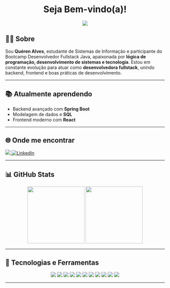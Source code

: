 <h1 align="center">Seja Bem-vindo(a)!</h1>

<p align="center">
 <img src="https://capsule-render.vercel.app/api?type=rounded&color=100:000000&height=200&section=header&text=Quéren%20Alves&fontSize=45&fontColor=ffffff&desc=Software%20Developer&descSize=18&descAlignY=75&animation=fadeIn"/>
</p>

## 👨‍💻 Sobre

Sou **Quéren Alves**, estudante de Sistemas de Informação e participante do Bootcamp Desenvolvedor Fullstack Java, apaixonada por **lógica de programação, desenvolvimento de sistemas e tecnologia**. Estou em constante evolução para atuar como **desenvolvedora fullstack**, unindo backend, frontend e boas práticas de desenvolvimento.

---

## 📚 Atualmente aprendendo
- Backend avançado com **Spring Boot**  
- Modelagem de dados e **SQL**  
- Frontend moderno com **React**  

---

## 🌐 Onde me encontrar

<p align="left">
  <a href="mailto:querenhalves@outlook.com">
    <img src="https://img.shields.io/badge/Email-0078D4?style=for-the-badge&logo=maildotru&logoColor=white"/>
  </a>
  <a href="https://www.linkedin.com/in/querenhalves/" target="_blank">
    <img src="https://img.shields.io/badge/-LinkedIn-0e76a8?style=for-the-badge&logo=linkedin&logoColor=white" alt="LinkedIn" />
  </a>
</p>

---

## 📊 GitHub Stats

<div align="center">
  <img height="180em" src="https://github-readme-stats.vercel.app/api?username=queren-alves&show_icons=true&theme=radical&include_all_commits=true&count_private=true"/>
  <img height="180em" src="https://github-readme-stats.vercel.app/api/top-langs/?username=queren-alves&layout=compact&langs_count=10&theme=radical"/>
</div>

---

## 🚀 Tecnologias e Ferramentas

<p align="center">
  <img src="https://img.shields.io/badge/Java-007396?style=for-the-badge&logo=java&logoColor=white"/>
  <img src="https://img.shields.io/badge/Spring%20Boot-6DB33F?style=for-the-badge&logo=spring-boot&logoColor=white"/>
  <img src="https://img.shields.io/badge/MySQL-4479A1?style=for-the-badge&logo=mysql&logoColor=white"/>
  <img src="https://img.shields.io/badge/JavaScript-F7DF1E?style=for-the-badge&logo=javascript&logoColor=black"/>
  <img src="https://img.shields.io/badge/PHP-777BB4?style=for-the-badge&logo=php&logoColor=white"/>
  <img src="https://img.shields.io/badge/HTML5-E34F26?style=for-the-badge&logo=html5&logoColor=white"/>
  <img src="https://img.shields.io/badge/CSS3-1572B6?style=for-the-badge&logo=css3&logoColor=white"/>
  <img src="https://img.shields.io/badge/React-20232A?style=for-the-badge&logo=react&logoColor=61DAFB"/>
  <img src="https://img.shields.io/badge/VSCode-0078d7?style=for-the-badge&logo=visual-studio-code&logoColor=white"/>
  <img src="https://img.shields.io/badge/Git-F05032?style=for-the-badge&logo=git&logoColor=white"/>
  <img src="https://img.shields.io/badge/GitHub-181717?style=for-the-badge&logo=github&logoColor=white"/>
</p>

---
